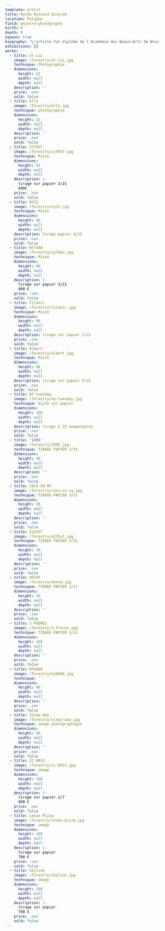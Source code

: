 ```yaml
---
template: artist
title: Rycho Ryszard Swierad
location: Pologne
field: peintre-photographe
birth: 0
death: 0
expose: true
biography: "L'artiste fut diplômé de l'Académie des Beaux-Arts de Wroclaw (Pologne).\n\nAprès une remise en question de sa vie, Richard Swierad a décidé de se consacrer entièrement à la création artistique.\nIl compose d'abord une «\_matrice\_», «\_image-sensation\_», à partir d'une ou plusieurs photographies  qu'il a prises lui-même. A partir de là, avec des outils numériques, se met en mouvement le geste du peintre qu'il a toujours été. \n\n«\_Je suis imagiste\_»..."
exhibitions: []
works:
  - title: St Lui
    image: /forestry/st-lui.jpg
    technique: Photographie
    dimensions:
      height: 22
      width: null
      depth: null
    description: ''
    price: .nan
    sold: false
  - title: Elle
    image: /forestry/elle.jpg
    technique: photographie
    dimensions:
      height: 22
      width: null
      depth: null
    description: ''
    price: .nan
    sold: false
  - title: CC5937
    image: /forestry/cc5937.jpg
    technique: Mixte
    dimensions:
      height: 92
      width: null
      depth: null
    description: |-
      tirage sur papier 3/21
      600€
    price: .nan
    sold: false
  - title: NY22
    image: /forestry/ny22.jpg
    technique: Mixte
    dimensions:
      height: 96
      width: null
      depth: null
    description: Tirage papier 4/21
    price: .nan
    sold: false
  - title: NY744A
    image: /forestry/ny744a.jpg
    technique: Mixte
    dimensions:
      height: 96
      width: null
      depth: null
    description: |-
      tirage sur papier 3/21
      600 €
    price: .nan
    sold: false
  - title: Titanic
    image: /forestry/titanic.jpg
    technique: Mixte
    dimensions:
      height: 96
      width: null
      depth: null
    description: tirage sur papier 2/21
    price: .nan
    sold: false
  - title: Albert
    image: /forestry/albert.jpg
    technique: Mixte
    dimensions:
      height: 96
      width: null
      depth: null
    description: tirage sur papier 5/21
    price: .nan
    sold: false
  - title: NY tuesday
    image: /forestry/ny-tuesday.jpg
    technique: mixte sur papier
    dimensions:
      height: 100
      width: null
      depth: null
    description: tirage à 22 exemplaires
    price: .nan
    sold: false
  - title: '1995'
    image: /forestry/1995.jpg
    technique: TIRAGE PAPIER 1/21
    dimensions:
      height: 30
      width: null
      depth: null
    description: ''
    price: .nan
    sold: false
  - title: COCA IN NY
    image: /forestry/coca-in-ny.jpg
    technique: TIRAGE PAPIER 3/21
    dimensions:
      height: 30
      width: null
      depth: null
    description: ''
    price: .nan
    sold: false
  - title: E125ST
    image: /forestry/e125st.jpg
    technique: TIRAGE PAPIER 3/21
    dimensions:
      height: 30
      width: null
      depth: null
    description: ''
    price: .nan
    sold: false
  - title: OEEVE
    image: /forestry/oeeve.jpg
    technique: TIRAGE PAPIER 3/21
    dimensions:
      height: 30
      width: null
      depth: null
    description: ''
    price: .nan
    sold: false
  - title: 3 FRERES
    image: /forestry/3-freres.jpg
    technique: TIRAGE PAPIER 3/21
    dimensions:
      height: 100
      width: null
      depth: null
    description: ''
    price: .nan
    sold: false
  - title: NY6084
    image: /forestry/ny6084.jpg
    technique: ''
    dimensions:
      height: 90
      width: null
      depth: null
    description: ''
    price: .nan
    sold: false
  - title: Sleep Way
    image: /forestry/sleep-way.jpg
    technique: image photographique
    dimensions:
      height: 50
      width: null
      depth: null
    description: ''
    price: .nan
    sold: false
  - title: CC 0013
    image: /forestry/cc-0013.jpg
    technique: image
    dimensions:
      height: 100
      width: null
      depth: null
    description: |-
      tirage sur papier 2/7
      600 €
    price: .nan
    sold: false
  - title: Lenox Pizza
    image: /forestry/lenox-pizza.jpg
    technique: image
    dimensions:
      height: 100
      width: null
      depth: null
    description: |-
      tirage sur papier 
      700 €
    price: .nan
    sold: false
  - title: Skyline
    image: /forestry/skyline.jpg
    technique: image
    dimensions:
      height: 100
      width: null
      depth: null
    description: |-
      tirage sur papier
      700 €
    price: .nan
    sold: false
---
```


